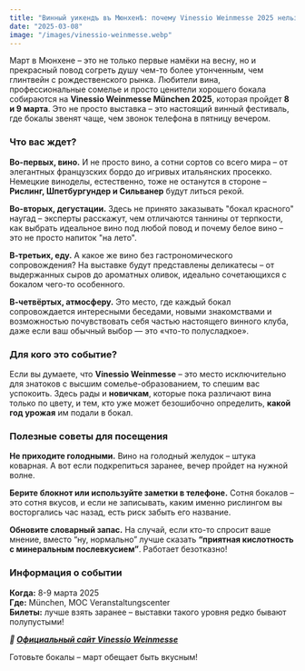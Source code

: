 ```yaml
---
title: "Винный уикендъ въ Мюнхенѣ: почему Vinessio Weinmesse 2025 нельзя пропустить "
date: "2025-03-08"
image: "/images/vinessio-weinmesse.webp"
---
```


Март в Мюнхене – это не только первые намёки на весну, но и прекрасный повод согреть душу чем-то более утонченным, чем глинтвейн с рождественского рынка. Любители вина, профессиональные сомелье и просто ценители хорошего бокала собираются на **Vinessio Weinmesse München 2025**, которая пройдет **8 и 9 марта**. Это не просто выставка – это настоящий винный фестиваль, где бокалы звенят чаще, чем звонок телефона в пятницу вечером.

### Что вас ждет?
**Во-первых, вино.** И не просто вино, а сотни сортов со всего мира – от элегантных французских бордо до игривых итальянских просекко. Немецкие виноделы, естественно, тоже не останутся в стороне – **Рислинг, Шпетбургундер и Сильванер** будут литься рекой.

**Во-вторых, дегустации.** Здесь не принято заказывать "бокал красного" наугад – эксперты расскажут, чем отличаются таннины от терпкости, как выбрать идеальное вино под любой повод и почему белое вино – это не просто напиток "на лето".

**В-третьих, еду.** А какое же вино без гастрономического сопровождения? На выставке будут представлены деликатесы – от выдержанных сыров до ароматных оливок, идеально сочетающихся с бокалом чего-то особенного.

**В-четвёртых, атмосферу.** Это место, где каждый бокал сопровождается интересными беседами, новыми знакомствами и возможностью почувствовать себя частью настоящего винного клуба, даже если ваш обычный выбор — это «что-то полусладкое».

### Для кого это событие?
Если вы думаете, что **Vinessio Weinmesse** – это место исключительно для знатоков с высшим сомелье-образованием, то спешим вас успокоить. Здесь рады и **новичкам**, которые пока различают вина только по цвету, и тем, кто уже может безошибочно определить, **какой год урожая** им подали в бокал.

### Полезные советы для посещения
**Не приходите голодными.** Вино на голодный желудок – штука коварная. А вот если подкрепиться заранее, вечер пройдет на нужной волне.

**Берите блокнот или используйте заметки в телефоне.** Сотня бокалов – это сотня вкусов, и если не записывать, каким именно рислингом вы восторгались час назад, есть риск забыть его название.

**Обновите словарный запас.** На случай, если кто-то спросит ваше мнение, вместо “ну, нормально” лучше сказать **“приятная кислотность с минеральным послевкусием”**. Работает безотказно!

### Информация о событии
**Когда:** 8-9 марта 2025  
**Где:** München, MOC Veranstaltungscenter  
**Билеты:** лучше взять заранее – выставки такого уровня редко бывают полупустыми!  

***🔗 [Официальный сайт Vinessio Weinmesse](https://www.weinmesse-muenchen.de/)***

Готовьте бокалы – март обещает быть вкусным!
